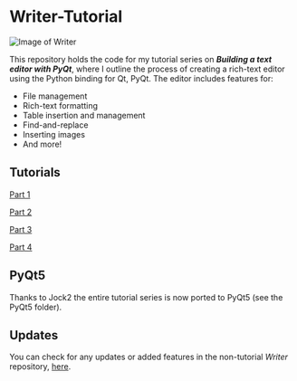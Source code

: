 Writer-Tutorial
======

![Image of Writer](http://www.binpress.com/images/uploads/35937/writer.png)

This repository holds the code for my tutorial series on __*Building a text editor with PyQt*__, where I outline the process of creating a rich-text editor using the Python binding for Qt, PyQt. The editor includes features for:

+ File management
+ Rich-text formatting
+ Table insertion and management
+ Find-and-replace
+ Inserting images
+ And more!

## Tutorials

[Part 1](https://web.archive.org/web/20170611221525/http://www.binpress.com:80/tutorial/building-a-text-editor-with-pyqt-part-one/143)

[Part 2](https://web.archive.org/web/20170611221525/http://www.binpress.com:80/tutorial/developing-a-pyqt-text-editor-part-2/145)

[Part 3](https://web.archive.org/web/20170611221525/http://www.binpress.com:80/tutorial/building-a-text-editor-with-pyqt-part-3/147)

[Part 4](https://web.archive.org/web/20170611221525/http://www.binpress.com:80/tutorial/building-a-text-editor-with-pyqt-part-4/148)

## PyQt5

Thanks to Jock2 the entire tutorial series is now ported to PyQt5 (see the PyQt5 folder).

## Updates

You can check for any updates or added features in the non-tutorial *Writer* repository, [here](https://github.com/goldsborough/Writer).
